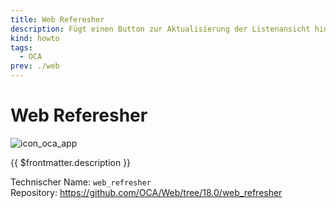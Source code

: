 ```yaml
---
title: Web Referesher
description: Fügt einen Button zur Aktualisierung der Listenansicht hinzu.
kind: howto
tags:
  - OCA
prev: ./web
---
```


# Web Referesher

![icon_oca_app](../attachments/icon_oca_app.png)

{{ $frontmatter.description }}

Technischer Name: `web_refresher`\
Repository: <https://github.com/OCA/Web/tree/18.0/web_refresher>
